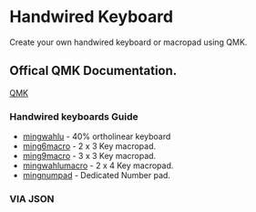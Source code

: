 # Handwired Keyboard

Create your own handwired keyboard or macropad using QMK.

## Offical QMK Documentation.

[QMK](https://qmk.fm/)

### Handwired keyboards Guide

- [mingwahlu](https://github.com/tan00060/handwiredKeyboard/tree/main/mingwahlu) - 40% ortholinear keyboard
- [ming6macro](https://github.com/tan00060/handwiredKeyboard/tree/main/ming6macro) - 2 x 3 Key macropad.
- [ming9macro](https://github.com/tan00060/handwiredKeyboard/tree/main/ming9macro) - 3 x 3 Key macropad.
- [mingwahlumacro](https://github.com/tan00060/handwiredKeyboard/tree/main/mingwahlumacro) - 2 x 4 Key macropad.
- [mingnumpad](https://github.com/tan00060/handwiredKeyboard/tree/main/mingnumpad) - Dedicated Number pad.

### VIA JSON 

